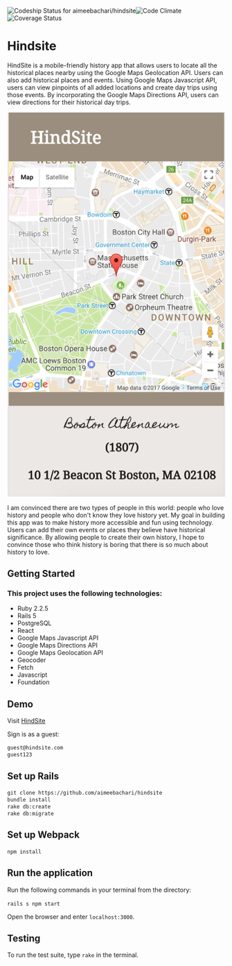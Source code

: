 
 ![Codeship Status for aimeebachari/hindsite](https://app.codeship.com/projects/3813f5b0-c7ed-0134-81ec-26a273d7f22c/status?branch=master)![Code Climate](https://codeclimate.com/github/aimeebachari/hindsite.png)![Coverage Status](https://coveralls.io/repos/aimeebachari/hindsite/badge.png)
 # Hindsite

HindSite is a mobile-friendly history app that allows users to locate all the historical places nearby using the Google Maps Geolocation API. Users can also add historical places and events. Using Google Maps Javascript API, users can view pinpoints of all added locations and create day trips using those events. By incorporating the Google Maps Directions API, users can view directions for their historical day trips.  

![](./readme_assets/mobile-view.png)  

I am convinced there are two types of people in this world: people who love history and people who don't know they love history yet. My goal in building this app was to make history more accessible and fun using technology. Users can add their own events or places they believe have historical significance. By allowing people to create their own history, I hope to convince those who think history is boring that there is so much about history to love.

## Getting Started

### This project uses the following technologies:

* Ruby 2.2.5
* Rails 5
* PostgreSQL
* React
* Google Maps Javascript API
* Google Maps Directions API
* Google Maps Geolocation API
* Geocoder
* Fetch
* Javascript
* Foundation

## Demo

Visit [HindSite](https://hind-site.herokuapp.com/)

Sign is as a guest:

```
guest@hindsite.com
guest123
```

## Set up Rails

```
git clone https://github.com/aimeebachari/hindsite
bundle install
rake db:create
rake db:migrate
```

## Set up Webpack

```
npm install
```

## Run the application

Run the following commands in your terminal from the directory:

`rails s
npm start`

Open the browser and enter `localhost:3000`.

## Testing

To run the test suite, type `rake` in the terminal.
